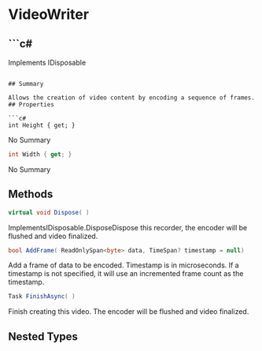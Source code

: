 # VideoWriter

## ```c#
Implements IDisposable
```

## Summary

Allows the creation of video content by encoding a sequence of frames.
## Properties

```c#
int Height { get; } 
```
No Summary
```c#
int Width { get; } 
```
No Summary
## Methods

```c#
virtual void Dispose( ) 
```
ImplementsIDisposable.DisposeDispose this recorder, the encoder will be flushed and video finalized.
```c#
bool AddFrame( ReadOnlySpan<byte> data, TimeSpan? timestamp = null) 
```
Add a frame of data to be encoded. Timestamp is in microseconds.
If a timestamp is not specified, it will use an incremented
frame count as the timestamp.
```c#
Task FinishAsync( ) 
```
Finish creating this video. The encoder will be flushed and video finalized.
## Nested Types

